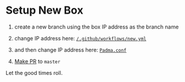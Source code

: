 # Setup New Box

1) create a new branch using the box IP address as the branch name

2) change IP address here: [`/.github/workflows/new.yml`](https://github.com/mikkokotila/Padma-Infra/blob/a0cec49bb6b36eefa3717d150d8ebfffb7edc9f0/.github/workflows/new.yml#L27)

3) and then change IP address here: [`Padma.conf`](https://github.com/mikkokotila/Padma-Infra/blob/a0cec49bb6b36eefa3717d150d8ebfffb7edc9f0/Padma.conf#L3)

4) [Make PR](https://github.com/mikkokotila/Padma-Infra/compare) to `master`

Let the good times roll.
